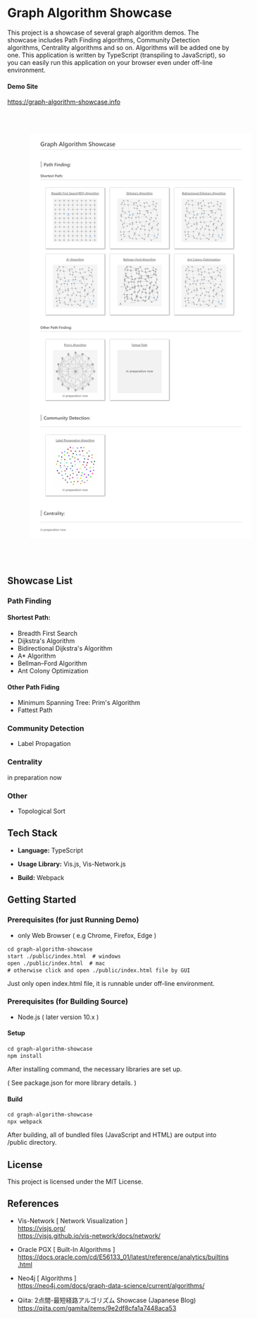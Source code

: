 # Graph Algorithm Showcase
This project is a showcase of several graph algorithm demos. The showcase includes Path Finding algorithms, Community Detection algorithms, Centrality algorithms and so on. Algorithms will be added one by one. This application is written by TypeScript (transpiling to JavaScript), so you can easily run this application on your browser even under off-line environment.

#### Demo Site
https://graph-algorithm-showcase.info

<img src="./src/images/showcase.png" style="margin: 50px;">


## Showcase List

### Path Finding
#### Shortest Path:
- Breadth First Search
- Dijkstra's Algorithm
- Bidirectional Dijkstra's Algorithm
- A* Algorithm
- Bellman–Ford Algorithm
- Ant Colony Optimization

#### Other Path Fiding
- Minimum Spanning Tree: Prim's Algorithm
- Fattest Path

### Community Detection
- Label Propagation

### Centrality
in preparation now

### Other
- Topological Sort


## Tech Stack
- **Language:** TypeScript

- **Usage Library:** Vis.js, Vis-Network.js

- **Build:** Webpack


## Getting Started

### Prerequisites (for just Running Demo)
- only Web Browser ( e.g Chrome, Firefox, Edge )

```
cd graph-algorithm-showcase
start ./public/index.html  # windows
open ./public/index.html  # mac
# otherwise click and open ./public/index.html file by GUI
```
Just only open index.html file, it is runnable under off-line environment.

### Prerequisites (for Building Source)
- Node.js  ( later version 10.x )

#### Setup

``` 
cd graph-algorithm-showcase
npm install
```
After installing command, the necessary libraries are set up. 

( See package.json for more library details. )

#### Build
``` 
cd graph-algorithm-showcase
npx webpack
```
After building, all of bundled files (JavaScript and HTML) are output into /public directory.


## License
This project is licensed under the MIT License.



## References

- Vis-Network [ Network Visualization ]  
https://visjs.org/  
https://visjs.github.io/vis-network/docs/network/  

- Oracle PGX [ Built-In Algorithms ]  
https://docs.oracle.com/cd/E56133_01/latest/reference/analytics/builtins.html  

- Neo4j [ Algorithms ]  
https://neo4j.com/docs/graph-data-science/current/algorithms/  

- Qiita: 2点間-最短経路アルゴリズム Showcase (Japanese Blog)  
https://qiita.com/gamita/items/9e2df8cfa1a7448aca53
